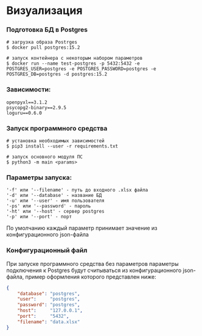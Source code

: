 # Визуализация

### Подготовка БД в Postgres

```console
# загрузка образа Postrges
$ docker pull postgres:15.2

# запуск контейнера с некоторым набором параметров
$ docker run --name test-postgres -p 5432:5432 -e POSTGRES_USER=postgres -e POSTGRES_PASSWORD=postgres -e POSTGRES_DB=postgres -d postgres:15.2
```

### Зависимости:
```
openpyxl==3.1.2
psycopg2-binary==2.9.5
loguru==0.6.0
```

### Запуск программного средства

```console
# установка необходимых зависимостей
$ pip3 install --user -r requirements.txt

# запуск основного модуля ПС
$ python3 -m main <params> 
```

### Параметры запуска:
    '-f' или '--filename' - путь до входного .xlsx файла
    '-d' или '--database' - название БД
    '-u' или '--user' - имя пользователя
    '-ps' или '--password' - пароль
    '-ht' или '--host' - сервер postgres
    '-p' или '--port' - порт
   По умолчанию каждый параметр принимает значение из конфигурационного json-файла


### Конфигурационный файл

При запуске программного средства без параметров параметры подключения к Postgres будут считываться из конфигурационного json-файла, пример оформления которого представлен ниже:
```json
{
    "database": "postgres",
    "user":     "postgres",
    "password": "postgres",
    "host":     "127.0.0.1",
    "port":     "5432",
    "filename": "data.xlsx"
}
```
